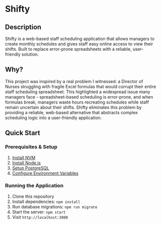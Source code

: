 # Shifty

## Description
Shifty is a web-based staff scheduling application that allows managers to create monthly schedules and gives staff easy online access to view their shifts. Built to replace error-prone spreadsheets with a reliable, user-friendly solution.

## Why?
This project was inspired by a real problem I witnessed: a Director of Nurses struggling with fragile Excel formulas that would corrupt their entire staff scheduling spreadsheet. This highlighted a widespread issue many managers face - spreadsheet-based scheduling is error-prone, and when formulas break, managers waste hours recreating schedules while staff remain uncertain about their shifts. Shifty eliminates this problem by providing a reliable, web-based alternative that abstracts complex scheduling logic into a user-friendly application.


## Quick Start
### Prerequisites & Setup
1. [Install NVM](docs/install-nvm.md)
2. [Install Node.js](docs/install-node-version.md) 
3. [Setup PostgreSQL](docs/setup-postgres.md)
4. [Configure Environment Variables](docs/environment-setup.md)

### Running the Application
1. Clone this repository
2. Install dependencies: `npm install`
3. Run database migrations: `npm run migrate`
4. Start the server: `npm start`
5. Visit `http://localhost:3000`